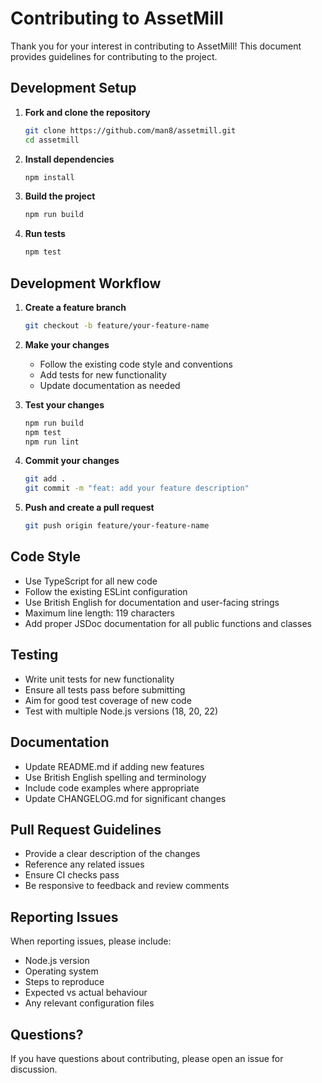 # Contributing to AssetMill

Thank you for your interest in contributing to AssetMill! This document provides guidelines for contributing to the project.

## Development Setup

1. **Fork and clone the repository**
   ```bash
   git clone https://github.com/man8/assetmill.git
   cd assetmill
   ```

2. **Install dependencies**
   ```bash
   npm install
   ```

3. **Build the project**
   ```bash
   npm run build
   ```

4. **Run tests**
   ```bash
   npm test
   ```

## Development Workflow

1. **Create a feature branch**
   ```bash
   git checkout -b feature/your-feature-name
   ```

2. **Make your changes**
   - Follow the existing code style and conventions
   - Add tests for new functionality
   - Update documentation as needed

3. **Test your changes**
   ```bash
   npm run build
   npm test
   npm run lint
   ```

4. **Commit your changes**
   ```bash
   git add .
   git commit -m "feat: add your feature description"
   ```

5. **Push and create a pull request**
   ```bash
   git push origin feature/your-feature-name
   ```

## Code Style

- Use TypeScript for all new code
- Follow the existing ESLint configuration
- Use British English for documentation and user-facing strings
- Maximum line length: 119 characters
- Add proper JSDoc documentation for all public functions and classes

## Testing

- Write unit tests for new functionality
- Ensure all tests pass before submitting
- Aim for good test coverage of new code
- Test with multiple Node.js versions (18, 20, 22)

## Documentation

- Update README.md if adding new features
- Use British English spelling and terminology
- Include code examples where appropriate
- Update CHANGELOG.md for significant changes

## Pull Request Guidelines

- Provide a clear description of the changes
- Reference any related issues
- Ensure CI checks pass
- Be responsive to feedback and review comments

## Reporting Issues

When reporting issues, please include:
- Node.js version
- Operating system
- Steps to reproduce
- Expected vs actual behaviour
- Any relevant configuration files

## Questions?

If you have questions about contributing, please open an issue for discussion.
